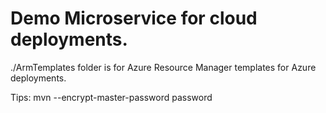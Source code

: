 # Demo Microservice for cloud deployments.

./ArmTemplates folder is for Azure Resource Manager templates for Azure deployments.

Tips:
 mvn --encrypt-master-password password
